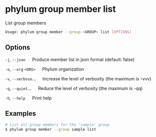 # phylum group member list

List group members

```sh
Usage: phylum group member --group <GROUP> list [OPTIONS]
```

## Options

`-j`, `--json`
&emsp; Produce member list in json format (default: false)

`-o`, `--org` `<ORG>`
&emsp; Phylum organization

`-v`, `--verbose`...
&emsp; Increase the level of verbosity (the maximum is -vvv)

`-q`, `--quiet`...
&emsp; Reduce the level of verbosity (the maximum is -qq)

`-h`, `--help`
&emsp; Print help

## Examples

```sh
# List all group members for the 'sample' group
$ phylum group member --group sample list
```
